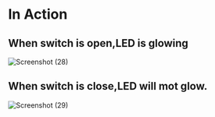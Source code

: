# In Action 
## When switch is open,LED is glowing
![Screenshot (28)](https://user-images.githubusercontent.com/94282308/144426485-88ac82c9-96ac-48e6-be9f-966f15d57199.png)
## When switch is close,LED will mot glow.
![Screenshot (29)](https://user-images.githubusercontent.com/94282308/144426497-ae5daf19-97a5-42f5-9754-8989e3ad092e.png)

